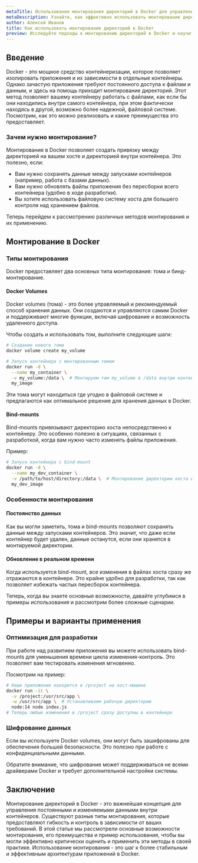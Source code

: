 ```yaml
---
metaTitle: Использование монтирования директорий в Docker для управления данными
metaDescription: Узнайте, как эффективно использовать монтирование директорий в Docker для управления данными - примеры, пояснения и возможности помогают легко освоить этот инструмент
author: Алексей Иванов
title: Как использовать монтирование директорий в Docker
preview: Исследуйте подходы к монтированию директорий в Docker и научитесь эффективно управлять данными. Пошаговые примеры и объяснения помогут вам быстро понять основы
---
```


## Введение

Docker - это мощное средство контейнеризации, которое позволяет изолировать приложения и их зависимости в отдельные контейнеры. Однако зачастую приложения требуют постоянного доступа к файлам и данным, и здесь на помощь приходит монтирование директорий. Этот метод позволяет вашему контейнеру работать с файлами, как если бы они находились внутри самого контейнера, при этом фактически находясь в другой, возможно более надежной, файловой системе. Посмотрим, как это можно реализовать и какие преимущества это предоставляет.

### Зачем нужно монтирование?

Монтирование в Docker позволяет создать привязку между директорией на вашем хосте и директорией внутри контейнера. Это полезно, если:

- Вам нужно сохранять данные между запусками контейнеров (например, работа с базами данных).
- Вам нужно обновлять файлы приложения без пересборки всего контейнера (удобно в ходе разработки).
- Вы хотите использовать файловую систему хоста для большего контроля над хранением файлов.

Теперь перейдем к рассмотрению различных методов монтирования и их применению.

## Монтирование в Docker

### Типы монтирования

Docker предоставляет два основных типа монтирования: тома и бинд-монтирование.

#### Docker Volumes

Docker volumes (тома) - это более управляемый и рекомендуемый способ хранения данных. Они создаются и управляются самим Docker и поддерживают многие функции, включая шифрование и возможность удаленного доступа.

Чтобы создать и использовать том, выполните следующие шаги:

```bash
# Создание нового тома
docker volume create my_volume

# Запуск контейнера с монтированным томом
docker run -d \
  --name my_container \
  -v my_volume:/data \  # Монтируем том my_volume в /data внутри контейнера
  my_image
```

Эти тома могут находиться где угодно в файловой системе и предлагаются как оптимальное решение для хранения данных в Docker.

#### Bind-mounts

Bind-mounts привязывают директорию хоста непосредственно к контейнеру. Это особенно полезно в ситуациях, связанных с разработкой, когда вам нужно часто изменять файлы приложения.

Пример:

```bash
# Запуск контейнера с bind-mount
docker run -d \
  --name my_dev_container \
  -v /path/to/host/directory:/data \  # Монтирование директории хоста в /data контейнера
  my_dev_image
```

### Особенности монтирования

#### Постоянство данных

Как вы могли заметить, тома и bind-mounts позволяют сохранять данные между запусками контейнеров. Это значит, что даже если контейнер будет удален, данные останутся, если они хранятся в монтируемой директории. 

#### Обновление в реальном времени

Когда используется bind-mount, все изменения в файлах хоста сразу же отражаются в контейнере. Это крайне удобно для разработки, так как позволяет избежать частых пересборок контейнера.

Теперь, когда вы знаете основные возможности, давайте углубимся в примеры использования и рассмотрим более сложные сценарии.

## Примеры и варианты применения

### Оптимизация для разработки

При работе над развитием приложения вы можете использовать bind-mounts для уменьшения времени цикла изменения-контроль. Это позволяет вам тестировать изменения мгновенно.

Посмотрим на пример:

```bash
# Наше приложение находится в /project на хост-машине
docker run -it \
  -v /project:/usr/src/app \
  -w /usr/src/app \  # Устанавливаем рабочую директорию
  node:14 node index.js
# Теперь любые изменения в /project сразу доступны в контейнере
```

### Шифрование данных

Если вы используете Docker volumes, они могут быть зашифрованы для обеспечения большей безопасности. Это полезно при работе с конфиденциальными данными.

Обратите внимание, что шифрование может поддерживаться не всеми драйверами Docker и требует дополнительной настройки системы.

## Заключение

Монтирование директорий в Docker - это важнейшая концепция для управления постоянными и изменяемыми данными внутри контейнеров. Существуют разные типы монтирования, которые предоставляют гибкость и контроль в зависимости от ваших требований. В этой статье мы рассмотрели основные возможности монтирования, его преимущества и пример использования, чтобы вы могли эффективно критически оценить и применить эти методы в своей практике. Использование монтирования - это шаг к более стабильным и эффективным архитектурам приложений в Docker.